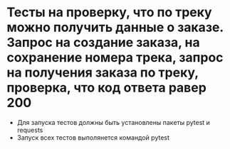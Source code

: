 ﻿# Тесты на проверку, что по треку можно получить данные о заказе. Запрос на создание заказа, на сохранение номера трека, запрос на получения заказа по треку, проверка, что код ответа равер 200
- Для запуска тестов должны быть установлены пакеты pytest и requests
- Запуск всех тестов выполянется командой pytest
